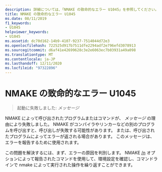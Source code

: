 ```yaml
---
description: 詳細については、「NMAKE の致命的なエラー U1045」を参照してください。
title: NMAKE の致命的なエラー U1045
ms.date: 08/11/2019
f1_keywords:
- U1045
helpviewer_keywords:
- U1045
ms.assetid: dc70d162-14b9-4107-9237-7514044d72e3
ms.openlocfilehash: 722525d917b7511dfe2294adf2e796efd3078913
ms.sourcegitcommit: d6af41e42699628c3e2e6063ec7b03931a49a098
ms.translationtype: MT
ms.contentlocale: ja-JP
ms.lasthandoff: 12/11/2020
ms.locfileid: "97322896"
---
```

# <a name="nmake-fatal-error-u1045"></a>NMAKE の致命的なエラー U1045

> 起動に失敗しました: *メッセージ*

NMAKE によって呼び出されたプログラムまたはコマンドが、 *メッセージ* の理由により失敗しました。 NMAKE がコンパイラやリンカーなどの別のプログラムを呼び出すと、呼び出しが失敗する可能性があります。 または、呼び出されたプログラムによってエラーが返される場合があります。 このメッセージは、エラーを報告するために使用されます。

この問題を解決するには、まず、エラーの原因を判別します。 NMAKE [/n](../../build/reference/running-nmake.md#nmake-options) オプションによって報告されたコマンドを使用して、環境設定を確認し、コマンドラインで nmake によって実行された操作を繰り返すことができます。
